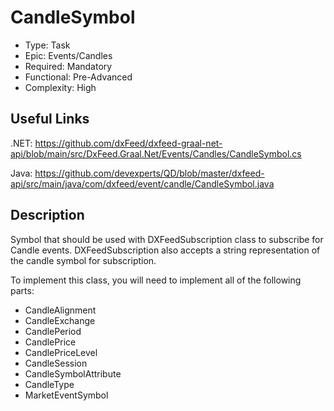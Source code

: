 ﻿# CandleSymbol

* Type: Task
* Epic: Events/Candles
* Required: Mandatory
* Functional: Pre-Advanced
* Complexity: High

## Useful Links

.NET:
https://github.com/dxFeed/dxfeed-graal-net-api/blob/main/src/DxFeed.Graal.Net/Events/Candles/CandleSymbol.cs

Java:
https://github.com/devexperts/QD/blob/master/dxfeed-api/src/main/java/com/dxfeed/event/candle/CandleSymbol.java

## Description

Symbol that should be used with DXFeedSubscription class to subscribe for Candle events. DXFeedSubscription also accepts
a string representation of the candle symbol for subscription.

To implement this class, you will need to implement all of the following parts:
* CandleAlignment
* CandleExchange
* CandlePeriod
* CandlePrice
* CandlePriceLevel
* CandleSession
* CandleSymbolAttribute
* CandleType
* MarketEventSymbol
